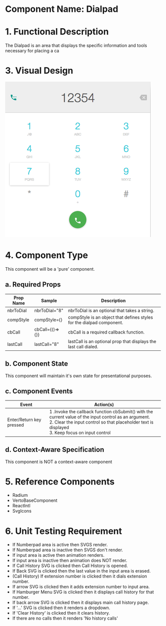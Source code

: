 # Component Name:  Dialpad   #
# 1. Functional Description #

The Dialpad is an area that displays the specific information and tools necessary for placing a ca

# 3. Visual Design #  

![Dialpad](./img/dialpad.png)

# 4. Component Type #

This component will be a 'pure' component.

## a. Required Props ##

| Prop Name | Sample | Description |
| ------------ | ------------- | ------------- |
| nbrToDial | nbrToDial="8"| nbrToDial is an optional that takes a string. |
| compStyle |  compStyle={} | compStyle is an object that defines styles for the dialpad component. |
| cbCall | cbCall={()=>{}} |  cbCall is a required callback function. |
| lastCall | lastCall="8"| lastCall is an optional prop that displays the last call dialed. |


## b. Component State ##

This component will maintain it's own state for presentational purposes.

## c. Component Events ##

Event | Action(s)
------------ | -------------
Enter/Return key pressed | 1 .Invoke the callback function cbSubmit() with the current value of the input control as an argument. <br> 2. Clear the input control so that placeholder text is displayed </br>  3. Keep focus on input control


## d. Context-Aware Specification ##

This component is NOT a context-aware component

# 5. Reference Components #

- Radium
- VertoBaseComponent
- ReactIntl
- SvgIcons


# 6. Unit Testing Requirement #
- If Numberpad area is active then SVGS render.
- If Numberpad area is inactive then SVGS don't render.
- If input area is active then animation renders.
- If input area is inactive then animation does NOT render.
- If Call History SVG is clicked then Call History is opened.
- If Back SVG is clicked then the last value in the input area is erased.
- (Call History) If extension number is clicked then it dials extension number.
- If arrow SVG is clicked then it adds extension number to input area.
- If Hamburger Menu SVG is clicked then it displays call history for that number.
- If back arrow SVG is clicked then it displays main call history page.
- If '...' SVG is clicked then it renders a dropdown.
- If 'Clear History' is clicked then it clears history.
- If there are no calls then it renders 'No history calls'
